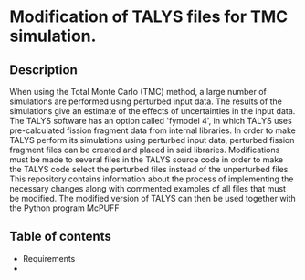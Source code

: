 # Modification of TALYS files for TMC simulation.


## Description


When using the Total Monte Carlo (TMC) method, a large number of simulations are performed using perturbed input data. The results of the simulations give an estimate of the effects of uncertainties in the input data. The TALYS software has an option called 'fymodel 4', in which TALYS uses pre-calculated fission fragment data from internal libraries. In order to make TALYS perform its simulations using perturbed input data, perturbed fission fragment files can be created and placed in said libraries. Modifications must be made to several files in the TALYS source code in order to make the TALYS code select the perturbed files instead of the unperturbed files. This repository contains information about the process of implementing the necessary changes along with commented examples of all files that must be modified. The modified version of TALYS can then be used together with the Python program McPUFF

## Table of contents


- Requirements
- 



